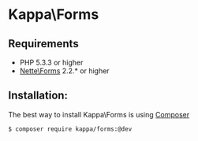 # Kappa\Forms

## Requirements

* PHP 5.3.3 or higher
* [Nette\Forms](https://github.com/nette/forms) 2.2.* or higher

## Installation:

The best way to install Kappa\Forms is using [Composer](https://getcomposer.org/)

```bash
$ composer require kappa/forms:@dev
```
